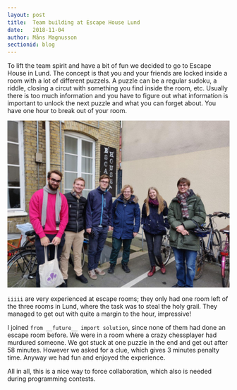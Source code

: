 ```yaml
---
layout: post
title:  Team building at Escape House Lund
date:   2018-11-04
author: Måns Magnusson
sectionid: blog
---
```


To lift the team spirit and have a bit of fun we decided to go to Escape House in Lund. The concept is that you and your friends are locked inside a room with a lot of different puzzels. A puzzle can be a regular sudoku, a riddle, closing a circut with something you find inside the room, etc. Usually there is too much information and you have to figure out what information is important to unlock the next puzzle and what you can forget about. You have one hour to break out of your room.

![Both teams](/assets/imgs/all.jpg)

`iiiii` are very experienced at escape rooms; they only had one room left of the three rooms in Lund, where the task was to steal the holy grail. They managed to get out with quite a margin to the hour, impressive!

I joined `from __future__ import solution`, since none of them had done an escape room before. We were in a room where a crazy chessplayer had murdured someone. We got stuck at one puzzle in the end and get out after 58 minutes. However we asked for a clue, which gives 3 minutes penalty time. Anyway we had fun and enjoyed the experience.

All in all, this is a nice way to force collaboration, which also is needed during programming contests.
